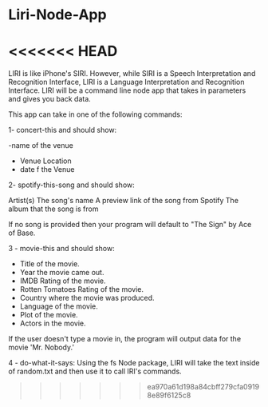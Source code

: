 # Liri-Node-App

<<<<<<< HEAD
=======
LIRI is like iPhone's SIRI. However, while SIRI is a Speech Interpretation and Recognition Interface, LIRI is a Language Interpretation and Recognition Interface. LIRI will be a command line node app that takes in parameters and gives you back data.

This app can take in one of the following commands:

1- concert-this and should show:


 -name of the venue
 - Venue Location
 - date f the Venue
  



2- spotify-this-song and should show:

Artist(s)
The song's name
A preview link of the song from Spotify
The album that the song is from

If no song is provided then your program will default to "The Sign" by Ace of Base.

3 - movie-this and should show:

- Title of the movie.
- Year the movie came out.
- IMDB Rating of the movie.
- Rotten Tomatoes Rating of the movie.
- Country where the movie was produced.
- Language of the movie.
- Plot of the movie.
- Actors in the movie.

If the user doesn't type a movie in, the program will output data for the movie 'Mr. Nobody.'

4 - do-what-it-says:
   Using the fs Node package, LIRI will take the text inside of random.txt and then use it to call IRI's commands.
>>>>>>> ea970a61d198a84cbff279cfa09198e89f6125c8
